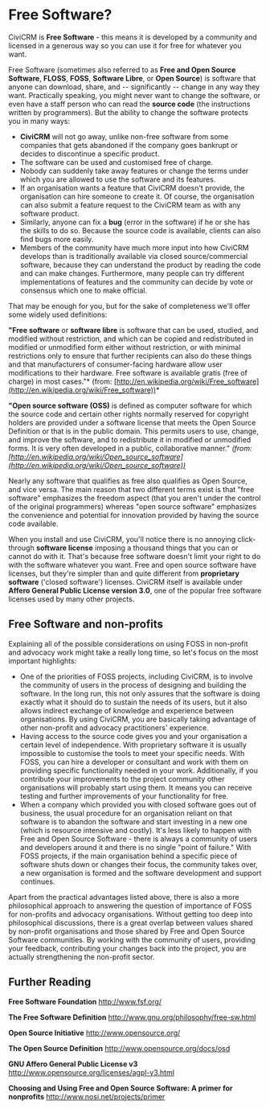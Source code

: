 Free Software?
==============

CiviCRM is **Free Software** - this means it is developed by a community
and licensed in a generous way so you can use it for free for whatever
you want.

Free Software (sometimes also referred to as **Free and Open Source
Software**, **FLOSS**, **FOSS**, **Software Libre**, or **Open
Source**) is software that anyone can download, share, and --
significantly -- change in any way they want. Practically speaking, you
might never want to change the software, or even have a staff person who
can read the **source code** (the instructions written by programmers).
But the ability to change the software protects you in many ways:

-   **CiviCRM** will not go away, unlike non-free software from some
    companies that gets abandoned if the company goes bankrupt or
    decides to discontinue a specific product.
-   The software can be used and customised free of charge.
-   Nobody can suddenly take away features or change the terms under
    which you are allowed to use the software and its features. 
-   If an organisation wants a feature that CiviCRM doesn't provide, the
    organisation can hire someone to create it. Of course, the
    organisation can also submit a feature request to the CiviCRM team
    as with any software product.
-   Similarly, anyone can fix a **bug** (error in the software) if he or
    she has the skills to do so. Because the source code is available,
    clients can also find bugs more easily.
-   Members of the community have much more input into how CiviCRM
    develops than is traditionally available via closed
    source/commercial software, because they can understand the product
    by reading the code and can make changes. Furthermore, many people
    can try different implementations of features and the community can
    decide by vote or consensus which one to make official. 

That may be enough for you, but for the sake of completeness we'll offer
some widely used definitions:

**"Free software** or **software libre** is software that can be used,
studied, and modified without restriction, and which can be copied and
redistributed in modified or unmodified form either without restriction,
or with minimal restrictions only to ensure that further recipients can
also do these things and that manufacturers of consumer-facing hardware
allow user modifications to their hardware. Free software is available
gratis (free of charge) in most cases."*
(from:
[http://en.wikipedia.org/wiki/Free_software](http://en.wikipedia.org/wiki/Free_software))*

**"Open source software (OSS)** is defined as computer software for
which the source code and certain other rights normally reserved for
copyright holders are provided under a software license that meets the
Open Source Definition or that is in the public domain. This permits
users to use, change, and improve the software, and to redistribute it
in modified or unmodified forms. It is very often developed in a public,
collaborative manner." 
*(from:
[http://en.wikipedia.org/wiki/Open_source_software](http://en.wikipedia.org/wiki/Open_source_software))*

Nearly any software that qualifies as free also qualifies as Open
Source, and vice versa. The main reason that two different terms exist
is that "free software" emphasizes the freedom aspect (that you aren't
under the control of the original programmers) whereas "open source
software" emphasizes the convenience and potential for innovation
provided by having the source code available.

When you install and use CiviCRM, you'll notice there is no annoying
click-through **software license** imposing a thousand things that you
can or cannot do with it. That's because free software doesn't limit
your right to do with the software whatever you want. Free and open
source software have licenses, but they're simpler than and quite
different from **proprietary** **software** ('closed software')
licenses. CiviCRM itself is available under **Affero General Public
License version 3.0**, one of the popular free software licenses used by
many other projects.

Free Software and non-profits
-----------------------------

Explaining all of the possible considerations on using FOSS in
non-profit and advocacy work might take a really long time, so let's
focus on the most important highlights:

-   One of the priorities of FOSS projects, including CiviCRM, is to
    involve the community of users in the process of designing and
    building the software. In the long run, this not only assures that
    the software is doing exactly what it should do to sustain the needs
    of its users, but it also allows indirect exchange of knowledge and
    experience between organisations. By using CiviCRM, you are
    basically taking advantage of other non-profit and advocacy
    practitioners' experience. 
-   Having access to the source code gives you and your organisation a
    certain level of independence. With proprietary software it is
    usually impossible to customise the tools to meet your specific
    needs. With FOSS, you can hire a developer or consultant and work
    with them on providing specific functionality needed in your work.
    Additionally, if you contribute your improvements to the project
    community other organisations will probably start using them. It
    means you can receive testing and further improvements of your
    functionality for free.
-   When a company which provided you with closed software goes out of
    business, the usual procedure for an organisation reliant on that
    software is to abandon the software and start investing in a new one
    (which is resource intensive and costly). It's less likely to happen
    with Free and Open Source Software - there is always a community of
    users and developers around it and there is no single "point of
    failure." With FOSS projects, if the main organisation behind a
    specific piece of software shuts down or changes their focus, the
    community takes over, a new organisation is formed and the software
    development and support continues.

Apart from the practical advantages listed above, there is also a more
philosophical approach to answering the question of importance of FOSS
for non-profits and advocacy organisations. Without getting too deep
into philosophical discussions, there is a great overlap between values
shared by non-profit organisations and those shared by Free and Open
Source Software communities. By working with the community of users,
providing your feedback, contributing your changes back into the
project, you are actually strengthening the non-profit sector.

Further Reading
---------------

**Free Software Foundation** 
http://www.fsf.org/

**The Free Software Definition** 
http://www.gnu.org/philosophy/free-sw.html

**Open Source Initiative** 
http://www.opensource.org/

**The Open Source Definition** 
http://www.opensource.org/docs/osd

**GNU Affero General Public License v3** 
http://www.opensource.org/licenses/agpl-v3.html

**Choosing and Using Free and Open Source Software: A primer for
nonprofits** 
http://www.nosi.net/projects/primer
